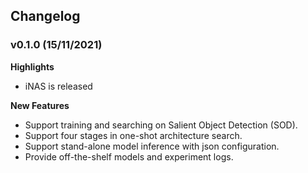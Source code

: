 ## Changelog

### v0.1.0 (15/11/2021)

**Highlights**

- iNAS is released

**New Features**

- Support training and searching on Salient Object Detection (SOD).
- Support four stages in one-shot architecture search.
- Support stand-alone model inference with json configuration.
- Provide off-the-shelf models and experiment logs.
